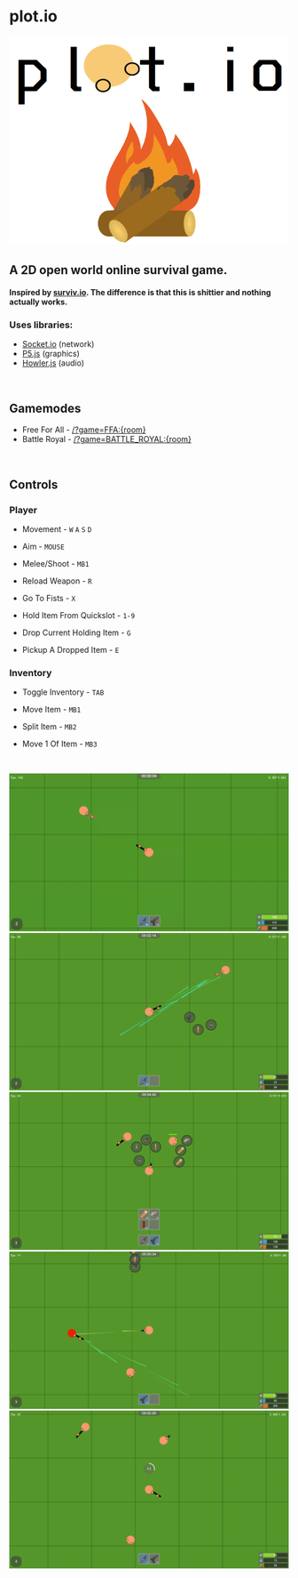 # plot.io

![](docs/logo.png)

## A 2D open world online survival game.
#### Inspired by [surviv.io](https://surviv.io). The difference is that this is shittier and nothing actually works.
### Uses libraries:
* [Socket.io](https://www.npmjs.com/package/socket.io) (network)
* [P5.js](https://p5js.org) (graphics)
* [Howler.js](https://www.npmjs.com/package/howler) (audio)

<br />

## Gamemodes
* Free For All - [/?game=FFA:{room}](http://plot.io/?game=FFA)
* Battle Royal - [/?game=BATTLE_ROYAL:{room}](http://plot.io/?game=BATTLE_ROYAL)

<br />

## Controls
### Player
* Movement - `W` `A` `S` `D`

* Aim - `MOUSE`

* Melee/Shoot - `MB1`

* Reload Weapon - `R`

* Go To Fists - `X`

* Hold Item From Quickslot - `1-9`

* Drop Current Holding Item - `G`

* Pickup A Dropped Item - `E`
### Inventory
* Toggle Inventory - `TAB`

* Move Item - `MB1`

* Split Item - `MB2`

* Move 1 Of Item - `MB3`

<br />

![](docs/animation.webp)
![](docs/example1.png)
![](docs/example2.png)
![](docs/example3.png)
![](docs/example4.png)
